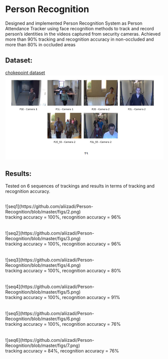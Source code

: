 # Person Recognition

Designed and implemented Person Recognition System as Person Attendance Tracker
using face recognition methods to track and record person’s identities in the videos
captured from security cameras. Achieved more than 90% tracking and recognition
accuracy in non-occluded and more than 80% in occluded areas

## Dataset:
[chokepoint dataset](http://arma.sourceforge.net/chokepoint/)
![dataset](https://github.com/aliizadi/Person-Recognition/blob/master/figs/1.png)
<br />


## Results:

Tested on 6 sequences of trackings and results in terms of tracking and recognition accuracy.

<br />
![seq1](https://github.com/aliizadi/Person-Recognition/blob/master/figs/2.png)
<br />
tracking accuracy = 100%,  recognition accuracy = 96%
<br />
<br />

<br />
![seq2](https://github.com/aliizadi/Person-Recognition/blob/master/figs/3.png)
<br />
tracking accuracy = 100%,  recognition accuracy = 96%
<br />
<br />

<br />
![seq3](https://github.com/aliizadi/Person-Recognition/blob/master/figs/4.png)
<br />
tracking accuracy = 100%,  recognition accuracy = 80%
<br />
<br />

<br />
![seq4](https://github.com/aliizadi/Person-Recognition/blob/master/figs/5.png)
<br />
tracking accuracy = 100%,  recognition accuracy = 91%
<br />
<br />

<br />
![seq5](https://github.com/aliizadi/Person-Recognition/blob/master/figs/6.png)
<br />
tracking accuracy = 100%,  recognition accuracy = 76%
<br />
<br />

<br />
![seq6](https://github.com/aliizadi/Person-Recognition/blob/master/figs/7.png)
<br />
tracking accuracy = 84%,  recognition accuracy = 76%
<br />
<br />



